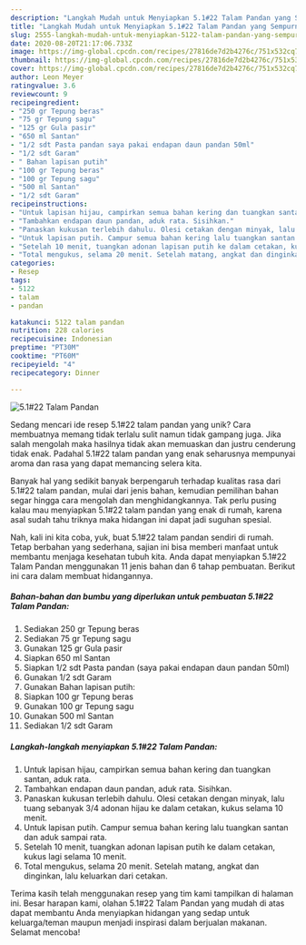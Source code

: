 ```yaml
---
description: "Langkah Mudah untuk Menyiapkan 5.1#22 Talam Pandan yang Sempurna"
title: "Langkah Mudah untuk Menyiapkan 5.1#22 Talam Pandan yang Sempurna"
slug: 2555-langkah-mudah-untuk-menyiapkan-5122-talam-pandan-yang-sempurna
date: 2020-08-20T21:17:06.733Z
image: https://img-global.cpcdn.com/recipes/27816de7d2b4276c/751x532cq70/5122-talam-pandan-foto-resep-utama.jpg
thumbnail: https://img-global.cpcdn.com/recipes/27816de7d2b4276c/751x532cq70/5122-talam-pandan-foto-resep-utama.jpg
cover: https://img-global.cpcdn.com/recipes/27816de7d2b4276c/751x532cq70/5122-talam-pandan-foto-resep-utama.jpg
author: Leon Meyer
ratingvalue: 3.6
reviewcount: 9
recipeingredient:
- "250 gr Tepung beras"
- "75 gr Tepung sagu"
- "125 gr Gula pasir"
- "650 ml Santan"
- "1/2 sdt Pasta pandan saya pakai endapan daun pandan 50ml"
- "1/2 sdt Garam"
- " Bahan lapisan putih"
- "100 gr Tepung beras"
- "100 gr Tepung sagu"
- "500 ml Santan"
- "1/2 sdt Garam"
recipeinstructions:
- "Untuk lapisan hijau, campirkan semua bahan kering dan tuangkan santan, aduk rata."
- "Tambahkan endapan daun pandan, aduk rata. Sisihkan."
- "Panaskan kukusan terlebih dahulu. Olesi cetakan dengan minyak, lalu tuang sebanyak 3/4 adonan hijau ke dalam cetakan, kukus selama 10 menit."
- "Untuk lapisan putih. Campur semua bahan kering lalu tuangkan santan dan aduk sampai rata."
- "Setelah 10 menit, tuangkan adonan lapisan putih ke dalam cetakan, kukus lagi selama 10 menit."
- "Total mengukus, selama 20 menit. Setelah matang, angkat dan dinginkan, lalu keluarkan dari cetakan."
categories:
- Resep
tags:
- 5122
- talam
- pandan

katakunci: 5122 talam pandan 
nutrition: 228 calories
recipecuisine: Indonesian
preptime: "PT30M"
cooktime: "PT60M"
recipeyield: "4"
recipecategory: Dinner

---
```



![5.1#22 Talam Pandan](https://img-global.cpcdn.com/recipes/27816de7d2b4276c/751x532cq70/5122-talam-pandan-foto-resep-utama.jpg)

Sedang mencari ide resep 5.1#22 talam pandan yang unik? Cara membuatnya memang tidak terlalu sulit namun tidak gampang juga. Jika salah mengolah maka hasilnya tidak akan memuaskan dan justru cenderung tidak enak. Padahal 5.1#22 talam pandan yang enak seharusnya mempunyai aroma dan rasa yang dapat memancing selera kita.



Banyak hal yang sedikit banyak berpengaruh terhadap kualitas rasa dari 5.1#22 talam pandan, mulai dari jenis bahan, kemudian pemilihan bahan segar hingga cara mengolah dan menghidangkannya. Tak perlu pusing kalau mau menyiapkan 5.1#22 talam pandan yang enak di rumah, karena asal sudah tahu triknya maka hidangan ini dapat jadi suguhan spesial.


Nah, kali ini kita coba, yuk, buat 5.1#22 talam pandan sendiri di rumah. Tetap berbahan yang sederhana, sajian ini bisa memberi manfaat untuk membantu menjaga kesehatan tubuh kita. Anda dapat menyiapkan 5.1#22 Talam Pandan menggunakan 11 jenis bahan dan 6 tahap pembuatan. Berikut ini cara dalam membuat hidangannya.

<!--inarticleads1-->

##### Bahan-bahan dan bumbu yang diperlukan untuk pembuatan 5.1#22 Talam Pandan:

1. Sediakan 250 gr Tepung beras
1. Sediakan 75 gr Tepung sagu
1. Gunakan 125 gr Gula pasir
1. Siapkan 650 ml Santan
1. Siapkan 1/2 sdt Pasta pandan (saya pakai endapan daun pandan 50ml)
1. Gunakan 1/2 sdt Garam
1. Gunakan  Bahan lapisan putih:
1. Siapkan 100 gr Tepung beras
1. Gunakan 100 gr Tepung sagu
1. Gunakan 500 ml Santan
1. Sediakan 1/2 sdt Garam




<!--inarticleads2-->

##### Langkah-langkah menyiapkan 5.1#22 Talam Pandan:

1. Untuk lapisan hijau, campirkan semua bahan kering dan tuangkan santan, aduk rata.
1. Tambahkan endapan daun pandan, aduk rata. Sisihkan.
1. Panaskan kukusan terlebih dahulu. Olesi cetakan dengan minyak, lalu tuang sebanyak 3/4 adonan hijau ke dalam cetakan, kukus selama 10 menit.
1. Untuk lapisan putih. Campur semua bahan kering lalu tuangkan santan dan aduk sampai rata.
1. Setelah 10 menit, tuangkan adonan lapisan putih ke dalam cetakan, kukus lagi selama 10 menit.
1. Total mengukus, selama 20 menit. Setelah matang, angkat dan dinginkan, lalu keluarkan dari cetakan.




Terima kasih telah menggunakan resep yang tim kami tampilkan di halaman ini. Besar harapan kami, olahan 5.1#22 Talam Pandan yang mudah di atas dapat membantu Anda menyiapkan hidangan yang sedap untuk keluarga/teman maupun menjadi inspirasi dalam berjualan makanan. Selamat mencoba!
